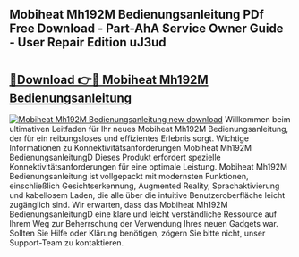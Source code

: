 ## Mobiheat Mh192M Bedienungsanleitung PDf Free Download - Part-AhA Service Owner Guide - User Repair Edition uJ3ud

# <h2><a href="http://df3tj2.blite.top/?on=Mobiheat+Mh192M+Bedienungsanleitung">🔗Download 👉🔴 Mobiheat Mh192M Bedienungsanleitung</a></h2>

[![Mobiheat Mh192M Bedienungsanleitung new download](https://i.imgur.com/lujVjoI.png)](http://df3tj2.blite.top/?on=Mobiheat+Mh192M+Bedienungsanleitung)
Willkommen beim ultimativen Leitfaden für Ihr neues Mobiheat Mh192M Bedienungsanleitung, der für ein reibungsloses und effizientes Erlebnis sorgt. Wichtige Informationen zu Konnektivitätsanforderungen Mobiheat Mh192M BedienungsanleitungD Dieses Produkt erfordert spezielle Konnektivitätsanforderungen für eine optimale Leistung. Mobiheat Mh192M Bedienungsanleitung ist vollgepackt mit modernsten Funktionen, einschließlich Gesichtserkennung, Augmented Reality, Sprachaktivierung und kabellosem Laden, die alle über die intuitive Benutzeroberfläche leicht zugänglich sind. Wir erwarten, dass das Mobiheat Mh192M BedienungsanleitungD eine klare und leicht verständliche Ressource auf Ihrem Weg zur Beherrschung der Verwendung Ihres neuen Gadgets war. Sollten Sie Hilfe oder Klärung benötigen, zögern Sie bitte nicht, unser Support-Team zu kontaktieren.

